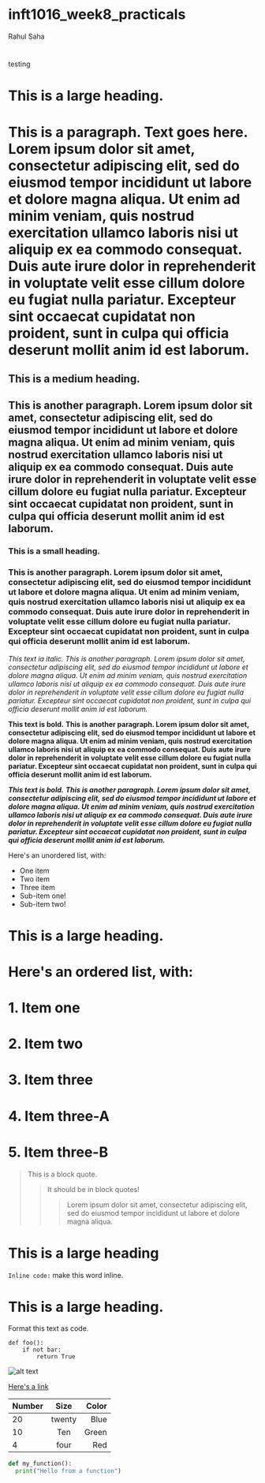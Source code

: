 # inft1016_week8_practicals

Rahul Saha
#
testing
 # This is a large heading. 
 # This is a paragraph. Text goes here. Lorem ipsum dolor sit amet, consectetur adipiscing elit, sed do eiusmod tempor incididunt ut labore et dolore magna aliqua. Ut    enim ad minim veniam, quis nostrud exercitation ullamco laboris nisi ut aliquip ex ea commodo consequat. Duis aute irure dolor in reprehenderit in voluptate velit      esse cillum dolore eu fugiat nulla pariatur. Excepteur sint occaecat cupidatat non proident, sunt in culpa qui officia deserunt mollit anim id est laborum.
 
 
## This is a medium heading. 
## This is another paragraph. Lorem ipsum dolor sit amet, consectetur adipiscing elit, sed do eiusmod tempor incididunt ut labore et dolore magna aliqua. Ut enim ad minim veniam, quis nostrud exercitation ullamco laboris nisi ut aliquip ex ea commodo consequat. Duis aute irure dolor in reprehenderit in voluptate velit esse cillum dolore eu fugiat nulla pariatur. Excepteur sint occaecat cupidatat non proident, sunt in culpa qui officia deserunt mollit anim id est laborum.


### This is a small heading. 
### This is another paragraph. Lorem ipsum dolor sit amet, consectetur adipiscing elit, sed do eiusmod tempor incididunt ut labore et dolore magna aliqua. Ut enim ad minim veniam, quis nostrud exercitation ullamco laboris nisi ut aliquip ex ea commodo consequat. Duis aute irure dolor in reprehenderit in voluptate velit esse cillum dolore eu fugiat nulla pariatur. Excepteur sint occaecat cupidatat non proident, sunt in culpa qui officia deserunt mollit anim id est laborum.


*This text ia italic.* 
*This is another paragraph. Lorem ipsum dolor sit amet, consectetur adipiscing elit, sed do eiusmod tempor incididunt ut labore et dolore magna aliqua. Ut enim ad minim veniam, quis nostrud exercitation ullamco laboris nisi ut aliquip ex ea commodo consequat. Duis aute irure dolor in reprehenderit in voluptate velit esse cillum dolore eu fugiat nulla pariatur. Excepteur sint occaecat cupidatat non proident, sunt in culpa qui officia deserunt mollit anim id est laborum.*

**This text is bold.** 
**This is another paragraph. Lorem ipsum dolor sit amet, consectetur adipiscing elit, sed do eiusmod tempor incididunt ut labore et dolore magna aliqua. Ut enim ad minim veniam, quis nostrud exercitation ullamco laboris nisi ut aliquip ex ea commodo consequat. Duis aute irure dolor in reprehenderit in voluptate velit esse cillum dolore eu fugiat nulla pariatur. Excepteur sint occaecat cupidatat non proident, sunt in culpa qui officia deserunt mollit anim id est laborum.**

***This text is bold.*** 
***This is another paragraph. Lorem ipsum dolor sit amet, consectetur adipiscing elit, sed do eiusmod tempor incididunt ut labore et dolore magna aliqua. Ut enim ad minim veniam, quis nostrud exercitation ullamco laboris nisi ut aliquip ex ea commodo consequat. Duis aute irure dolor in reprehenderit in voluptate velit esse cillum dolore eu fugiat nulla pariatur. Excepteur sint occaecat cupidatat non proident, sunt in culpa qui officia deserunt mollit anim id est laborum.***

Here's an unordered list, with:
- One item
- Two item
- Three item
- Sub-item one!
- Sub-item two!
# This is a large heading.
# Here's an ordered list, with:
# 1. Item one
# 2. Item two
# 3. Item three
# 4. Item three-A
# 5. Item three-B
> This is a block quote.
> > It should be in block quotes!
> > > Lorem ipsum dolor sit amet, consectetur adipiscing elit, sed do eiusmod tempor incididunt ut labore et dolore magna aliqua.

# This is a large heading
`Inline code:` make this word inline. 

# This is a large heading.
Format this text as code.
```
def foo():
    if not bar:
        return True
```


![alt text](https://images.pexels.com/photos/1108099/pexels-photo-1108099.jpeg?auto=compress&cs=tinysrgb&w=1260&h=750&dpr=1.)

[Here's a link](https://fed.unisa.edu.au/adfs/ls/?client-request-id=5db52613-0e90-4008-a4d2-ac92c6275b84&username=&wa=wsignin1.0&wtrealm=urn%3afederation%3aMicrosoftOnline&wctx=estsredirect%3d2%26estsrequest%3drQQIARAA02I21DO0UjE2NzNPNjZM1bU0sEjWNUlJMtO1MDI11020SDFPNjcxSzU3NS4S4hIQVtsaO4GPw2HJpTWTjqlHt8xi5CnNyyxO1EtNKdVLLF3FqJRRUlJQbKWvn5Ovhyyjn1hakqGfn5mSrL-DkfECI-MLRsZVTHx-ZibGiZZmScmmacmmSbeY-P0dgeqMQER-UWZV6icmzrT8otz4gvziklnM_IZOFZaGTibOfqU5WSblZauYJWHWpRclFmTolWfmpeSXF-vlpZZsYlYxSzZKSUoxTdG1SDMz0DUxSzbRTTRPS9U1NE00tbQ0TktKTjQ9xSySX5Cal5miUFCUn5aZk6qQmpuYmXOBhfEVC48BsxUHB5cAgwSDAsMPFsZFrMAQ6Fv9o_914i2vRdtffknnYWQ4xapfZlqZkxGW5Vmp7xXmWOBrlOQUmplRoh1YZmmWa1ZVZZwXke8TYRmZ5VlkYmtpZTiBjfEDG2MHO8MuTiJC6wAvww--Fz-un9y39fxbj1f8OgV-LiWOJkFGeUWOXgVJWcUF4VVOlUZZBn6VOY4ekUbF2UFJ2UZB4R7hkaG2AA2#)





| Number        | Size           | Color  |
| ------------- |:--------------:| ------:|
| 20            | twenty         | Blue   |
| 10            | Ten            | Green  |
| 4             | four           |   Red  |



```python
def my_function():
  print("Hello from a function")
```
